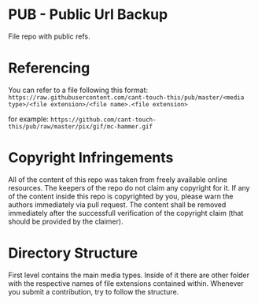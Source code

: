 # PUB - Public Url Backup

File repo with public refs.


# Referencing

You can refer to a file following this format:
`https://raw.githubusercontent.com/cant-touch-this/pub/master/<media type>/<file extension>/<file name>.<file extension>`

for example:
`https://github.com/cant-touch-this/pub/raw/master/pix/gif/mc-hammer.gif`


# Copyright Infringements

All of the content of this repo was taken from freely available online
resources. The keepers of the repo do not claim any copyright for it. If any of
the content inside this repo is copyrighted by you, please warn the authors
immediately via pull request. The content shall be removed immediately after the
successfull verification of the copyright claim (that should be provided by the
claimer).


# Directory Structure

First level contains the main media types. Inside of it there are other folder
with the respective names of file extensions contained within. Whenever you
submit a contribution, try to follow the structure.


